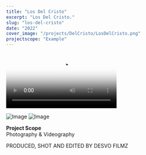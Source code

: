 ```yaml
---
title: "Los Del Cristo"
excerpt: "Los Del Cristo."
slug: "los-del-cristo"
date: "2022"
cover_image: "/projects/DelCristo/LosDelCristo.png"
projectscope: "Example"
---
```


<video controls poster="/projects/DelCristo/LosDelCristo.png">
<source src="/projects/DelCristo/CristoVideo.mp4" type="video/mp4" />
</video>

![Image](/projects/DelCristo/Cristo1.png)
![Image](/projects/DelCristo/Cristo2.png)

**Project Scope**  
Photography & Videography

PRODUCED, SHOT AND EDITED BY DESVO FILMZ
